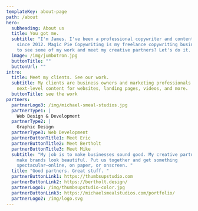 ```yaml
---
templateKey: about-page
path: /about
hero:
  subheading: About us
  title: You got me.
  subtitle: "I'm James. I've been a professional copywriter and content strategist
    since 2012. Magic Pie Copywriting is my freelance copywriting business. Want
    to see some of my work and meet my creative partners? Let's do it.  "
  image: /img/jumbotron.jpg
  buttonTitle: ""
  buttonUrl: ""
intro:
  title: Meet my clients. See our work.
  subtitle: My clients are business owners and marketing professionals who need
    next-level content for websites, landing pages, videos, and more.
  buttonTitle: see the work
partners:
  partnerLogo3: /img/michael-smeal-studios.jpg
  partnerType1: |
    Web Design & Development
  partnerType2: |
    Graphic Design
  partnerType3: Web Development
  partnerButtonTitle1: Meet Eric
  partnerButtonTitle2: Meet Bertholt
  partnerButtonTitle3: Meet Mike
  subtitle: "My job is to make businesses sound good. My creative partners? They
    make brands look beautiful. Put us together and get something
    spectacular—online, on paper, or onscreen. "
  title: "Good partners. Great stuff. "
  partnerButtonLink1: https://thumbsupstudio.com
  partnerButtonLink2: https://bertholt.design/
  partnerLogo1: /img/thumbsupstudio-color.jpg
  partnerButtonLink3: https://michaelsmealstudios.com/portfolio/
  partnerLogo2: /img/logo.svg
---
```

